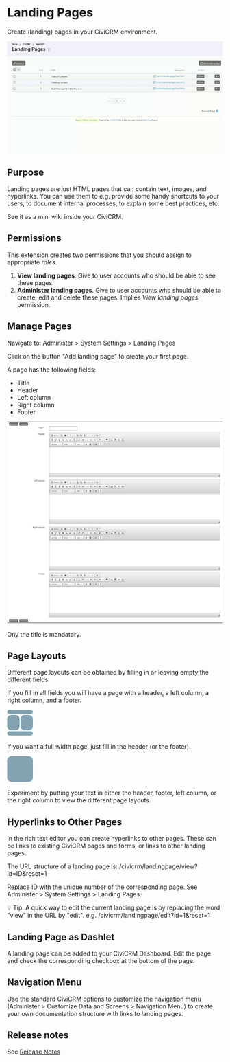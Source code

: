 # Landing Pages

Create (landing) pages in your CiviCRM environment.

![animated demo](images/landingpages-demo.gif "Demo")

## Purpose

Landing pages are just HTML pages that can contain text, images, and hyperlinks.
You can use them to e.g. provide some handy shortcuts to your users, to document internal processes, to explain some best practices, etc.

See it as a mini wiki inside your CiviCRM.

## Permissions

This extension creates two permissions that you should assign to appropriate *roles*.

1. **View landing pages**. Give to user accounts who should be able to see these
  pages.
2. **Administer landing pages**. Give to user accounts who should be able to create,
  edit and delete these pages. Implies *View landing pages* permission.


## Manage Pages

Navigate to: Administer > System Settings > Landing Pages

Click on the button "Add landing page" to create your first page.

A page has the following fields:

 - Title
 - Header
 - Left column
 - Right column
 - Footer

![screenshot edit mode](images/screenshot-edit-mode.png "Edit mode")

Ony the title is mandatory.

## Page Layouts

Different page layouts can be obtained by filling in or leaving empty the different fields.

If you fill in all fields you will have a page with a header, a left column, a right column, and a footer.

![example layout 1](images/layout-hflr.png "Example Layout 1")

If you want a full width page, just fill in the header (or the footer).

![example layout 2](images/layout-full.png "Example Layout 2")

Experiment by putting your text in either the header, footer, left column, or the right column to view the different page layouts.

## Hyperlinks to Other Pages

In the rich text editor you can create hyperlinks to other pages. These can be links to existing CiviCRM pages and forms, or links to other landing pages.

The URL structure of a landing page is: /civicrm/landingpage/view?id=ID&reset=1

Replace ID with the unique number of the corresponding page. See Administer > System Settings > Landing Pages.

💡 Tip: A quick way to edit the current landing page is by replacing the word "view" in the URL by "edit".
e.g. /civicrm/landingpage/edit?id=1&reset=1

## Landing Page as Dashlet

A landing page can be added to your CiviCRM Dashboard. Edit the page and check the corresponding checkbox at the bottom of the page.

## Navigation Menu

Use the standard CiviCRM options to customize the navigation menu (Administer > Customize Data and Screens > Navigation Menu) to create your own documentation structure with links to landing pages.

## Release notes

See [Release Notes](RELEASE-NOTES.md)
